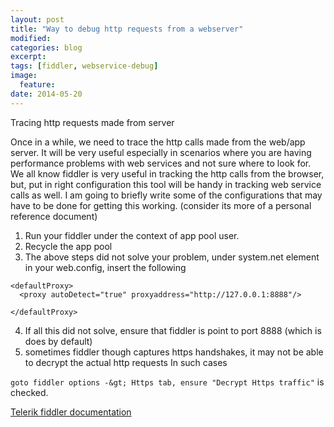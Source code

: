 ```yaml
---
layout: post
title: "Way to debug http requests from a webserver"
modified:
categories: blog
excerpt:
tags: [fiddler, webservice-debug]
image:
  feature:
date: 2014-05-20
---
```


Tracing http requests made from server


Once in a while, we need to trace the http calls made from the web/app
server. It will be very useful especially in scenarios where you are
having performance problems with web services and not sure where to look
for. We all know fiddler is very useful in tracking the http calls from
the browser, but, put in right configuration this tool will be handy in
tracking web service calls as well. I am going to briefly write some of
the configurations that may have to be done for getting this working.
(consider its more of a personal reference document)

1. Run your fiddler under the context of app pool user.
2. Recycle the app pool
3. The above steps did not solve your problem, under system.net element in your
web.config,
insert the following    

  ```
  <defaultProxy>
    <proxy autoDetect="true" proxyaddress="http://127.0.0.1:8888"/>        
  </defaultProxy>
  ```

4. If all this did not solve, ensure that fiddler is point to port 8888
(which is does by default)
5. sometimes fiddler though captures https
handshakes, it may not be able to decrypt the actual http requests In
such cases

  ``goto fiddler options -&gt; Https tab, ensure "Decrypt Https
traffic"``  is checked.

[Telerik fiddler documentation](http://docs.telerik.com/fiddler/configure-fiddler/tasks/decrypthttps/)
